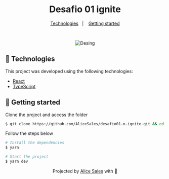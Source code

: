 <h1 align="center"> Desafio 01 ignite </h1>

<p align="center">
  <a href="#technologies">Technologies</a>&nbsp;&nbsp;&nbsp;|&nbsp;&nbsp;&nbsp;
  <a href="#-layout">Getting started</a>
</p>

<br>

<p align="center">
  <img alt="Desing" title="Desing" src="https://raw.githubusercontent.com/AliceSales/desafio01-o-ignite/main/public/design.png" />
</p>

## 🧪 Technologies

This project was developed using the following technologies:

- [React](https://reactjs.org)
- [TypeScript](https://www.typescriptlang.org/)

## 🚀 Getting started

Clone the project and access the folder

```bash
$ git clone https://github.com/AliceSales/desafio01-o-ignite.git && cd desafio01-o-ignite
```

Follow the steps below

```bash
# Install the dependencies
$ yarn

# Start the project
$ yarn dev
```
<p align="center">Projected by <a href="https://github.com/AliceSales/">Alice Sales</a> with 💜</p>
